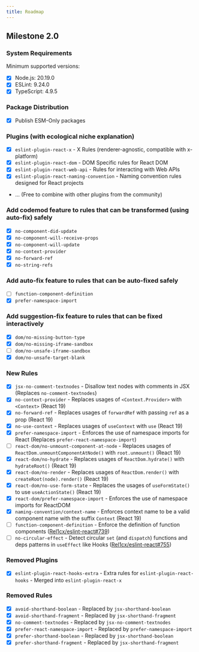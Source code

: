 ```yaml
---
title: Roadmap
---
```


## Milestone 2.0

### System Requirements

Minimum supported versions:

- [x] Node.js: 20.19.0
- [x] ESLint: 9.24.0
- [x] TypeScript: 4.9.5

### Package Distribution

- [x] Publish ESM-Only packages

### Plugins (with ecological niche explanation)

- [x] `eslint-plugin-react-x` - X Rules (renderer-agnostic, compatible with x-platform)
- [x] `eslint-plugin-react-dom` - DOM Specific rules for React DOM
- [x] `eslint-plugin-react-web-api` - Rules for interacting with Web APIs
- [x] `eslint-plugin-react-naming-convention` - Naming convention rules designed for React projects
- ... (Free to combine with other plugins from the community)

### Add codemod feature to rules that can be transformed (using auto-fix) safely

- [x] `no-component-did-update`
- [x] `no-component-will-receive-props`
- [x] `no-component-will-update`
- [x] `no-context-provider`
- [x] `no-forward-ref`
- [x] `no-string-refs`

### Add auto-fix feature to rules that can be auto-fixed safely

- [ ] `function-component-definition`
- [x] `prefer-namespace-import`

### Add suggestion-fix feature to rules that can be fixed interactively

- [x] `dom/no-missing-button-type`
- [x] `dom/no-missing-iframe-sandbox`
- [ ] `dom/no-unsafe-iframe-sandbox`
- [x] `dom/no-unsafe-target-blank`

### New Rules

- [x] `jsx-no-comment-textnodes` - Disallow text nodes with comments in JSX (Replaces `no-comment-textnodes`)
- [x] `no-context-provider` - Replaces usages of `<Context.Provider>` with `<Context>` (React 19)
- [x] `no-forward-ref` - Replaces usages of `forwardRef` with passing `ref` as a prop (React 19)
- [x] `no-use-context` - Replaces usages of `useContext` with `use` (React 19)
- [x] `prefer-namespace-import` - Enforces the use of namespace imports for React (Replaces `prefer-react-namespace-import`)
- [ ] `react-dom/no-unmount-component-at-node` - Replaces usages of `ReactDom.unmountComponentAtNode()` with `root.unmount()` (React 19)
- [x] `react-dom/no-hydrate` - Replaces usages of `ReactDom.hydrate()` with `hydrateRoot()` (React 19)
- [x] `react-dom/no-render` - Replaces usages of `ReactDom.render()` with `createRoot(node).render()` (React 19)
- [x] `react-dom/no-use-form-state` - Replaces the usages of `useFormState()` to use `useActionState()` (React 19)
- [x] `react-dom/prefer-namespace-import` - Enforces the use of namespace imports for ReactDOM
- [x] `naming-convention/context-name` - Enforces context name to be a valid component name with the suffix `Context` (React 19)
- [ ] `function-component-definition` - Enforce the definition of function components ([Rel1cx/eslint-react#739](https://github.com/Rel1cx/eslint-react/issues/739))
- [ ] `no-circular-effect` - Detect circular `set` (and `dispatch`) functions and deps patterns in `useEffect` like Hooks ([Rel1cx/eslint-react#755](https://github.com/Rel1cx/eslint-react/issues/755))

### Removed Plugins

- [x] `eslint-plugin-react-hooks-extra` - Extra rules for `eslint-plugin-react-hooks` - Merged into `eslint-plugin-react-x`

### Removed Rules

- [x] `avoid-shorthand-boolean` - Replaced by `jsx-shorthand-boolean`
- [x] `avoid-shorthand-fragment` - Replaced by `jsx-shorthand-fragment`
- [x] `no-comment-textnodes` - Replaced by `jsx-no-comment-textnodes`
- [x] `prefer-react-namespace-import` - Replaced by `prefer-namespace-import`
- [x] `prefer-shorthand-boolean` - Replaced by `jsx-shorthand-boolean`
- [x] `prefer-shorthand-fragment` - Replaced by `jsx-shorthand-fragment`
